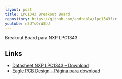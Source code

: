 ```yaml
---
layout: post
title: LPC1343 Breakout Board
repository: https://github.com/andrebla/lpc1343fzr
youtube: n5UTsQrWSbU
---
```


Breakout Board para NXP LPC1343.


Links
-----
* [Datasheet NXP LPC1343 – Download](http://www.nxp.com/documents/data_sheet/LPC1311_13_42_43.pdf)
* [Eagle PCB Design – Página para download](http://www.cadsoftusa.com/downloads/?language=en)
